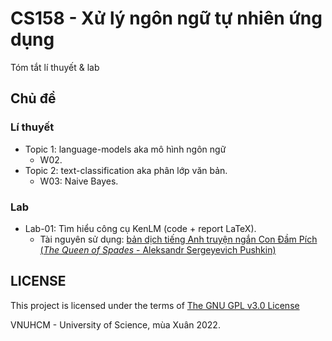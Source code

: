 # CS158 - Xử lý ngôn ngữ tự nhiên ứng dụng
Tóm tắt lí thuyết & lab

## Chủ đề
### Lí thuyết
- Topic 1: language-models aka mô hình ngôn ngữ
    - W02.
- Topic 2: text-classification aka phân lớp văn bản.
    - W03: Naive Bayes.

### Lab
- Lab-01: Tìm hiểu công cụ KenLM (code + report LaTeX). 
    - Tài nguyên sử dụng: [bản dịch tiếng Anh truyện ngắn Con Đầm Pích (*The Queen of Spades* - Aleksandr Sergeyevich Pushkin)](https://www.gutenberg.org/cache/epub/23058/pg23058.txt)

## LICENSE
This project is licensed under the terms of [The GNU GPL v3.0 License](LICENSE)

VNUHCM - University of Science, mùa Xuân 2022.